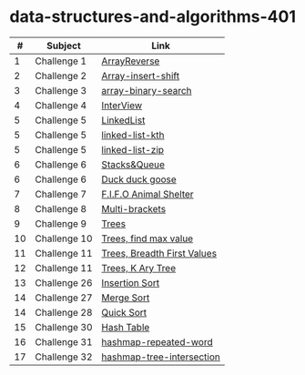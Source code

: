 # data-structures-and-algorithms-401

|#|Subject|Link|
|-----|--------|--------|
|1   |Challenge 1|[ArrayReverse](./Challenge/ArrayReverse)|
|2   |Challenge 2|[Array-insert-shift](./Challenge/Array-insert-shift)|
|3   |Challenge 3|[array-binary-search](./Challenge/array-binary-search)|
|4   |Challenge 4|[InterView](./Challenge/InterView)|
|5   |Challenge 5|[LinkedList](./Challenge/LinkedList)|
|5   |Challenge 5|[linked-list-kth](./Challenge/LinkedList)|
|5   |Challenge 5|[linked-list-zip](./Challenge/LinkedList)|
|6   |Challenge 6|[Stacks&Queue](./Challenge/Stack-Queue)|
|6   |Challenge 6|[Duck duck goose](./Challenge/Stack-Queue)|
|7   |Challenge 7|[F.I.F.O Animal Shelter](./Challenge/Stack-Queue/app/src/main/java/stack/Queue/FifoAnimalShelter)|
|8   |Challenge 8|[Multi-brackets](./Challenge/Stack-Queue/app/src/main/java/stack/Queue/multiBrackets)|
|9   |Challenge 9|[Trees](./Challenge/Trees)|
|10   |Challenge 10|[Trees, find max value](./Challenge/Trees/app/src/whiteBoards/findMaxValue)|
|11   |Challenge 11|[Trees, Breadth First Values](./Challenge/Trees/app/src/whiteBoards/breadthfirstTree)|
|12   |Challenge 11|[Trees, K Ary Tree](./Challenge/tree-fizz-buzz)|
|13   |Challenge 26|[Insertion Sort](./Challenge/Selection-Sort)|
|14   |Challenge 27|[Merge Sort](./Challenge/Merge-Sort)|
|14   |Challenge 28|[Quick Sort](./Challenge/Quick-sort)|
|15   |Challenge 30|[Hash Table](./Challenge/HashTable)|
|16   |Challenge 31|[hashmap-repeated-word](./Challenge/hashmap-repeated-word)|
|17   |Challenge 32|[hashmap-tree-intersection](./Challenge/hashmap-tree-intersection)|